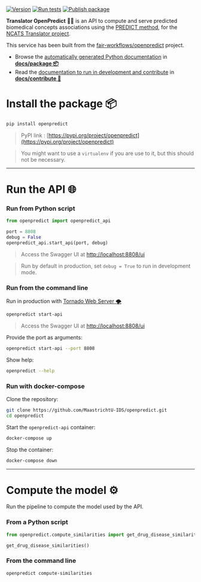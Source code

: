 [![Version](https://img.shields.io/pypi/v/openpredict)](https://pypi.org/project/openpredict) [![Run tests](https://github.com/MaastrichtU-IDS/translator-openpredict/workflows/Run%20tests/badge.svg)](https://github.com/MaastrichtU-IDS/translator-openpredict/actions?query=workflow%3A%22Run+tests%22) [![Publish package](https://github.com/MaastrichtU-IDS/translator-openpredict/workflows/Publish%20package/badge.svg)](https://github.com/MaastrichtU-IDS/translator-openpredict/actions?query=workflow%3A%22Publish+package%22)

**Translator OpenPredict** 🔮🐍 is an API to compute and serve predicted biomedical concepts associations using the [PREDICT method](https://www.ncbi.nlm.nih.gov/pmc/articles/PMC3159979/), for the [NCATS Translator project](https://ncats.nih.gov/translator/about). 

This service has been built from the [fair-workflows/openpredict](https://github.com/fair-workflows/openpredict) project.

* Browse the [automatically generated Python documentation](docs/package) in **[docs/package 📦](docs/package)** 
* Read the [documentation to run in development and contribute](docs/contribute) in **[docs/contribute 📝](docs/contribute)** 

# Install the package 📦

```bash
pip install openpredict
```

> PyPI link : [https://pypi.org/project/openpredict](https://pypi.org/project/openpredict)

> You might want to use a `virtualenv` if you are use to it, but this should not be necessary.

---

# Run the API 🌐

### Run from Python script 

```python
from openpredict import openpredict_api

port = 8808
debug = False
openpredict_api.start_api(port, debug)
```

> Access the Swagger UI at [http://localhost:8808/ui](http://localhost:8808/ui)

> Run by default in production, set `debug = True` to run in development mode. 

### Run from the command line

Run in production with [Tornado Web Server 🌪️](https://www.tornadoweb.org/en/stable/)

```bash
openpredict start-api
```

> Access the Swagger UI at [http://localhost:8808/ui](http://localhost:8808/ui)

Provide the port as arguments:

```bash
openpredict start-api --port 8808
```

Show help:

```bash
openpredict --help
```

### Run with docker-compose

Clone the repository:

```bash
git clone https://github.com/MaastrichtU-IDS/openpredict.git
cd openpredict
```

Start the `openpredict-api` container:

```bash
docker-compose up
```

Stop the container:

```bash
docker-compose down
```

---

# Compute the model ⚙️

Run the pipeline to compute the model used by the API.

### From a Python script

```python
from openpredict.compute_similarities import get_drug_disease_similarities

get_drug_disease_similarities()
```

### From the command line

```bash
openpredict compute-similarities
```
